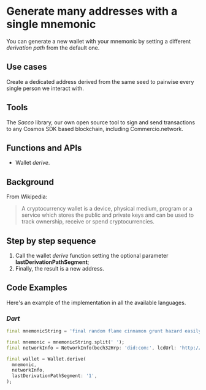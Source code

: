# Generate many addresses with a single mnemonic

You can generate a new wallet with your mnemonic by setting a different *derivation path* from the default one.

## Use cases

Create a dedicated address derived from the same seed to pairwise every single person we interact with.

## Tools

The _Sacco_ library, our own open source tool to sign and send transactions to any Cosmos SDK based blockchain, including Commercio.network.

## Functions and APIs

- Wallet _derive_.

## Background

From Wikipedia:
> A cryptocurrency wallet is a device, physical medium, program or a service which stores the public and private keys and can be used to track ownership, receive or spend cryptocurrencies.

## Step by step sequence

1. Call the wallet _derive_ function setting the optional parameter **lastDerivationPathSegment**;
2. Finally, the result is a new address.

## Code Examples

Here's an example of the implementation in all the available languages.

### _Dart_

```dart
final mnemonicString = 'final random flame cinnamon grunt hazard easily mutual resist pond solution define knife female tongue crime atom jaguar alert library best forum lesson rigid';

final mnemonic = mnemonicString.split(' ');
final networkInfo = NetworkInfo(bech32Hrp: 'did:com:', lcdUrl: 'http://localhost:1317');

final wallet = Wallet.derive(
  mnemonic,
  networkInfo,
  lastDerivationPathSegment: '1',
);
```
